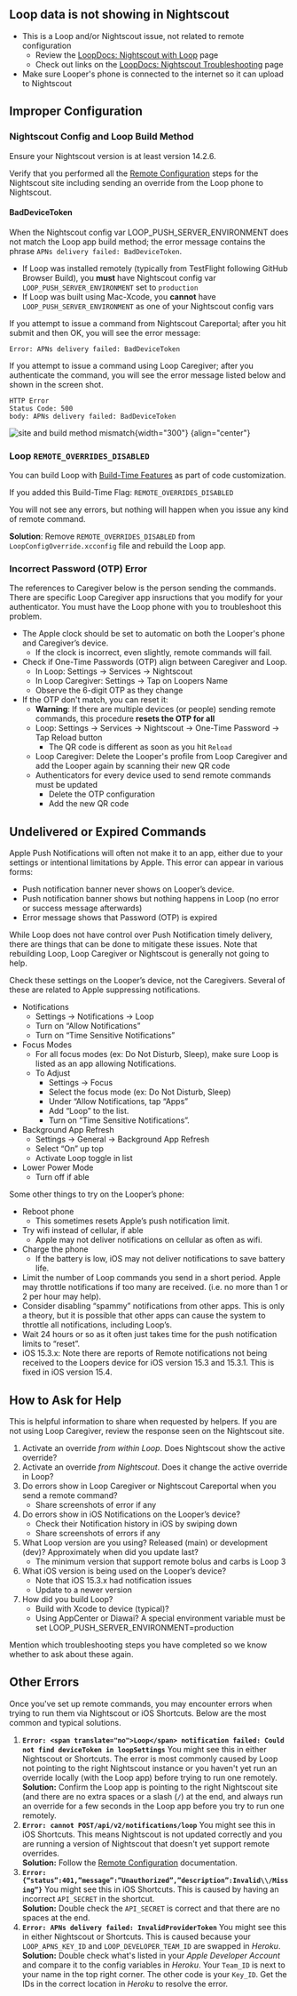 ## <span translate="no">Loop</span> data is not showing in <span translate="no">Nightscout</span>

* This is a <span translate="no">Loop</span> and/or <span translate="no">Nightscout</span> issue, not related to remote configuration
    * Review the [LoopDocs: <span translate="no">Nightscout</span> with <span translate="no">Loop</span>](update-user.md) page
    * Check out links on the [LoopDocs: <span translate="no">Nightscout</span> Troubleshooting](troubleshoot.md) page
* Make sure Looper's phone is connected to the internet so it can upload to <span translate="no">Nightscout</span>

## Improper Configuration

### <span translate="no">Nightscout</span> Config and <span translate="no">Loop</span> Build Method

Ensure your <span translate="no">Nightscout</span> version is at least version 14.2.6.

Verify that you performed all the [Remote Configuration](remote-config.md) steps for the <span translate="no">Nightscout</span> site including sending an override from the <span translate="no">Loop</span> phone to <span translate="no">Nightscout</span>.

#### BadDeviceToken

When the <span translate="no">Nightscout</span> config var LOOP_PUSH_SERVER_ENVIRONMENT does not match the <span translate="no">Loop</span> app build method; the error message contains the phrase `APNs delivery failed: BadDeviceToken`.

* If <span translate="no">Loop</span> was installed remotely (typically from TestFlight following GitHub Browser Build), you **must** have <span translate="no">Nightscout</span> config var `LOOP_PUSH_SERVER_ENVIRONMENT` set to `production`
* If <span translate="no">Loop</span> was built using Mac-Xcode, you **cannot** have `LOOP_PUSH_SERVER_ENVIRONMENT` as one of your <span translate="no">Nightscout</span> config vars

If you attempt to issue a command from <span translate="no">Nightscout</span> Careportal; after you hit submit and then OK, you will see the error message:

```
Error: APNs delivery failed: BadDeviceToken
```

If you attempt to issue a command using <span translate="no">Loop Caregiver</span>; after you authenticate the command, you will see the error message listed below and shown in the screen shot.

```
HTTP Error
Status Code: 500
body: APNs delivery failed: BadDeviceToken
```

![site and build method mismatch](img/site-build-mismatch.png){width="300"}
{align="center"}

### <span translate="no">Loop</span> `REMOTE_OVERRIDES_DISABLED`

You can build Loop with [Build-Time Features](../build/code_customization.md#build-time-features) as part of code customization.

If you added this Build-Time Flag: `REMOTE_OVERRIDES_DISABLED`

You will not see any errors, but nothing will happen when you issue any kind of remote command.

**Solution**: Remove  `REMOTE_OVERRIDES_DISABLED` from  `LoopConfigOverride.xcconfig` file and rebuild the <span translate="no">Loop</span> app.

### Incorrect Password (OTP) Error

The references to Caregiver below is the person sending the commands. There are specific <span translate="no">Loop Caregiver</span> app insructions that you modify for your authenticator. You must have the <span translate="no">Loop</span> phone with you to troubleshoot this problem.

* The Apple clock should be set to automatic on both the Looper's phone and Caregiver’s device.
    * If the clock is incorrect, even slightly, remote commands will fail.
* Check if One-Time Passwords (OTP) align between Caregiver and <span translate="no">Loop</span>.
    * In <span translate="no">Loop</span>: Settings -> Services -> <span translate="no">Nightscout</span>
    * In <span translate="no">Loop Caregiver</span>: Settings -> Tap on Loopers Name
    * Observe the 6-digit OTP as they change
* If the OTP don't match, you can reset it:
    * **Warning**: If there are multiple devices (or people) sending remote commands, this procedure **resets the OTP for all**
    * <span translate="no">Loop</span>: Settings -> Services -> <span translate="no">Nightscout</span> -> One-Time Password -> Tap Reload button
        * The QR code is different as soon as you hit `Reload`
    * <span translate="no">Loop Caregiver</span>: Delete the Looper's profile from <span translate="no">Loop Caregiver</span> and add the Looper again by scanning their new QR code
    * Authenticators for every device used to send remote commands must be updated
        * Delete the OTP configuration
        * Add the new QR code

## Undelivered or Expired Commands

Apple Push Notifications will often not make it to an app, either due to your settings or intentional limitations by Apple. This error can appear in various forms:

* Push notification banner never shows on Looper’s device.
* Push notification banner shows but nothing happens in <span translate="no">Loop</span> (no error or success message afterwards)
* Error message shows that Password (OTP) is expired

While <span translate="no">Loop</span> does not have control over Push Notification timely delivery, there are things that can be done to mitigate these issues. Note that rebuilding <span translate="no">Loop</span>, <span translate="no">Loop Caregiver</span> or <span translate="no">Nightscout</span> is generally not going to help.

Check these settings on the Looper’s device, not the Caregivers. Several of these are related to Apple suppressing notifications.

* Notifications
    * Settings -> Notifications -> <span translate="no">Loop</span>
    * Turn on “Allow Notifications”
    * Turn on “Time Sensitive Notifications”
* Focus Modes
    * For all focus modes (ex: Do Not Disturb, Sleep), make sure <span translate="no">Loop</span> is listed as an app allowing Notifications.
    * To Adjust
        * Settings -> Focus
        * Select the focus mode (ex: Do Not Disturb, Sleep)
        * Under “Allow Notifications, tap “Apps”
        * Add “<span translate="no">Loop</span>” to the list.               
        * Turn on “Time Sensitive Notifications”.
* Background App Refresh
    * Settings -> General -> Background App Refresh
    * Select “On” up top
    * Activate <span translate="no">Loop</span> toggle in list
* Lower Power Mode
    * Turn off if able

Some other things to try on the Looper’s phone:

* Reboot phone
    * This sometimes resets Apple’s push notification limit.
* Try wifi instead of cellular, if able
    * Apple may not deliver notifications on cellular as often as wifi.
* Charge the phone
    * If the battery is low, iOS may not deliver notifications to save battery life.
* Limit the number of <span translate="no">Loop</span> commands you send in a short period. Apple may throttle notifications if too many are received. (i.e. no more than 1 or 2 per hour may help).
* Consider disabling “spammy” notifications from other apps. This is only a theory, but it is possible that other apps can cause the system to throttle all notifications, including <span translate="no">Loop</span>’s.
* Wait 24 hours or so as it often just takes time for the push notification limits to “reset”.
* iOS 15.3.x: Note there are reports of Remote notifications not being received to the Loopers device for iOS version 15.3 and 15.3.1. This is fixed in iOS version 15.4.

## How to Ask for Help

This is helpful information to share when requested by helpers. If you are not using <span translate="no">Loop Caregiver</span>, review the response seen on the <span translate="no">Nightscout</span> site.

1. Activate an override _from within <span translate="no">Loop</span>_. Does <span translate="no">Nightscout</span> show the active override?
1. Activate an override _from <span translate="no">Nightscout</span>_. Does it change the active override in <span translate="no">Loop</span>?
1. Do errors show in <span translate="no">Loop Caregiver</span> or <span translate="no">Nightscout</span> Careportal when you send a remote command?
    * Share screenshots of error if any
1. Do errors show in iOS Notifications on the Looper’s device?
    * Check their Notification history in iOS by swiping down 
    * Share screenshots of errors if any
1. What <span translate="no">Loop</span> version are you using? Released (main) or development (dev)? Approximately when did you update last?
    * The minimum version that support remote bolus and carbs is <span translate="no">Loop</span> 3
1. What iOS version is being used on the Looper’s device?
    * Note that iOS 15.3.x had notification issues
    * Update to a newer version
1. How did you build <span translate="no">Loop</span>?
    * Build with Xcode to device (typical)?
    * Using AppCenter or Diawai? A special environment variable must be set LOOP_PUSH_SERVER_ENVIRONMENT=production

Mention which troubleshooting steps you have completed so we know whether to ask about these again.


## Other Errors

Once you've set up remote commands, you may encounter errors when trying to run them via <span translate="no">Nightscout</span> or iOS Shortcuts.  Below are the most common and typical solutions.

1. **`Error: <span translate="no">Loop</span> notification failed: Could not find deviceToken in loopSettings`** You might see this in either <span translate="no">Nightscout</span> or Shortcuts.  The error is most commonly caused by <span translate="no">Loop</span> not pointing to the right <span translate="no">Nightscout</span> instance or you haven't yet run an override locally (with the <span translate="no">Loop</span> app) before trying to run one remotely.  
    **Solution:** Confirm the <span translate="no">Loop</span> app is pointing to the right <span translate="no">Nightscout</span> site (and there are no extra spaces or a slash (`/`) at the end, and always run an override for a few seconds in the <span translate="no">Loop</span> app before you try to run one remotely.
2. **`Error: cannot POST/api/v2/notifications/loop`** You might see this in iOS Shortcuts.  This means <span translate="no">Nightscout</span> is not updated correctly and you are running a version of <span translate="no">Nightscout</span> that doesn't yet support remote overrides.   
   **Solution:** Follow the [Remote Configuration](#remote-config.md) documentation.
3. **`Error: {“status”:401,”message”:”Unauthorized”,”description”:Invalid\\/Missing”}`** You might see this in iOS Shortcuts.  This is caused by having an incorrect `API_SECRET` in the shortcut.  
    **Solution:** Double check the `API_SECRET` is correct and that there are no spaces at the end.
4. **`Error: APNs delivery failed: InvalidProviderToken`** You might see this in either <span translate="no">Nightscout</span> or Shortcuts.  This is caused because your `LOOP_APNS_KEY_ID` and `LOOP_DEVELOPER_TEAM_ID` are swapped in *Heroku*.   
   **Solution:** Double check what's listed in your *Apple Developer Account* and compare it to the config variables in *Heroku*. Your `Team_ID` is next to your name in the top right corner.  The other code is your `Key_ID`. Get the IDs in the correct location in *Heroku* to resolve the error.
